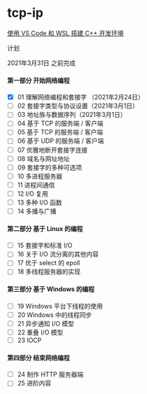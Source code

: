 # tcp-ip

[使用 VS Code 和 WSL 搭建 C++ 开发环境](https://yingming006.cn/run-cpp-use-vscode-in-wsl/)

计划

2021年3月31日 之前完成

#### 第一部分 开始网络编程

- [x] 01 理解网络编程和套接字 （2021年2月24日）
- [ ] 02 套接字类型与协议设置（2021年3月1日）
- [ ] 03 地址族与数据序列（2021年3月1日）
- [ ] 04 基于 TCP 的服务端 / 客户端
- [ ] 05 基于 TCP 的服务端 / 客户端
- [ ] 06 基于 UDP 的服务端 / 客户端
- [ ] 07 优雅地断开套接字连接
- [ ] 08 域名与网址地址
- [ ] 09 套接字的多种可选项
- [ ] 10 多进程服务器
- [ ] 11 进程间通信
- [ ] 12 I/O 复用
- [ ] 13 多种 I/O 函数
- [ ] 14 多播与广播

#### 第二部分 基于 Linux 的编程

- [ ] 15 套接字和标准 I/O
- [ ] 16 关于 I/O 流分离的其他内容
- [ ] 17 优于 select 的 epoll
- [ ] 18 多线程服务器的实现

#### 第三部分 基于 Windows 的编程

- [ ] 19 Windows 平台下线程的使用
- [ ] 20 Windows 中的线程同步
- [ ] 21 异步通知 I/O 模型
- [ ] 22 重叠 I/O 模型
- [ ] 23 IOCP

#### 第四部分 结束网络编程

- [ ] 24 制作 HTTP 服务器端
- [ ] 25 进阶内容